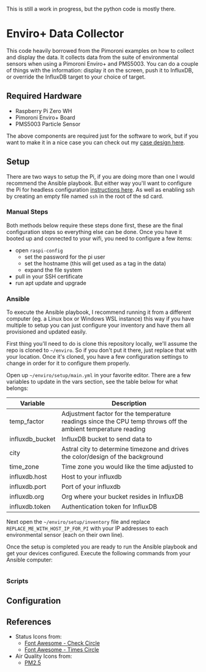 
This is still a work in progress, but the python code is mostly there.

# Enviro+ Data Collector

This code heavily borrowed from the Pimoroni examples on how to collect and display the data.  It collects data from the suite of environmental sensors when using a Pimoroni Enviro+ and PMS5003.  You can do a couple of things with the information: display it on the screen, push it to InfluxDB, or override the InfluxDB target to your choice of target.

## Required Hardware

- Raspberry Pi Zero WH
- Pimoroni Enviro+ Board
- PMS5003 Particle Sensor

The above components are required just for the software to work, but if you want to make it in a nice case you can check out my [case design here](https://github.com/anlai/EnviroPlus_Case).

## Setup

There are two ways to setup the Pi, if you are doing more than one I would recommend the Ansible playbook.  But either way you'll want to configure the Pi for headless configuration [instructions here](https://www.raspberrypi.org/documentation/configuration/wireless/headless.md).  As well as enabling ssh by creating an empty file named `ssh` in the root of the sd card.

### Manual Steps

Both methods below require these steps done first, these are the final configuration steps so everything else can be done.  Once you have it booted up and connected to your wifi, you need to configure a few items:

- open `raspi-config`
  - set the password for the pi user
  - set the hostname (this will get used as a tag in the data)
  - expand the file system
- pull in your SSH certificate
- run apt update and upgrade

### Ansible

To execute the Ansible playbook, I recommend running it from a different computer (eg. a Linux box or Windows WSL instance) this way if you have multiple to setup you can just configure your inventory and have them all provisioned and updated easily.

First thing you'll need to do is clone this repository locally, we'll assume the repo is cloned to `~/enviro`.  So if you don't put it there, just replace that with your location.  Once it's cloned, you have a few configuration settings to change in order for it to configure them properly.

Open up `~/enviro/setup/main.yml` in your favorite editor.  There are a few variables to update in the vars section, see the table below for what belongs:

| Variable | Description |
| --- | --- |
| temp_factor | Adjustment factor for the temperature readings since the CPU temp throws off the ambient temperature reading |
| influxdb_bucket | InfluxDB bucket to send data to |
| city | Astral city to determine timezone and drives the color/design of the background |
| time_zone | Time zone you would like the time adjusted to |
| influxdb.host | Host to your influxdb |
| influxdb.port | Port of your influxdb |
| influxdb.org | Org where your bucket resides in InfluxDB |
| influxdb.token | Authentication token for InfluxDB |

Next open the `~/enviro/setup/inventory` file and replace `REPLACE_ME_WITH_HOST_IP_FOR_PI` with your IP addresses to each environmental sensor (each on their own line).

Once the setup is completed you are ready to run the Ansible playbook and get your devices configured.  Execute the following commands from your Ansible computer:

```bash

```

### Scripts

## Configuration

## References

- Status Icons from:
  - [Font Awesome - Check Circle](https://fontawesome.com/v5.15/icons/check-circle?style=solid)
  - [Font Awesome - Times Circle](https://fontawesome.com/v5.15/icons/times-circle?style=solid)
- Air Quality Icons from:
  - [PM2.5](https://www.iconfinder.com/icons/7304531/pm2.5_dust_pollution_smog_dangerous_unhealthy_particulates_icon)